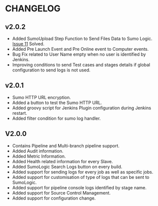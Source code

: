 # CHANGELOG

## v2.0.2
- Added SumoUpload Step Function to Send Files Data to Sumo Logic. [Issue 11](https://github.com/jenkinsci/sumologic-publisher-plugin/issues/11) Solved.
- Added Pre Launch Event and Pre Online event to Computer events.
- Bug Fix related to User Name empty when no user is identified by Jenkins.
- Improving conditions to send Test cases and stages details if global configuration to send logs is not used.

## v2.0.1
- Sumo HTTP URL encryption.
- Added a button to test the Sumo HTTP URL.
- Added groovy script for Jenkins Plugin configuration during Jenkins restart.
- Added filter condition for sumo log handler.

## V2.0.0
- Contains Pipeline and Multi-branch pipeline support.
- Added Audit information.
- Added Metric Information.
- Added Health related information for every Slave.
- Added SumoLogic Search Logs button on every build.
- Added support for sending logs for every job as well as specific jobs.
- Added support for customisation of type of logs that can be sent to SumoLogic.
- Added support for pipeline console logs identified by stage name.
- Added support for Source Control Management.
- Added support for configuration change.